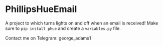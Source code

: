 # PhillipsHueEmail
A project to which turns lights on and off when an email is received!
Make sure to ```pip install phue``` and create a ```variables.py``` file.

Contact me on Telegram: george_adams1
